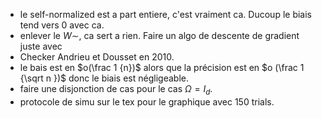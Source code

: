 -  le self-normalized est a part entiere, c'est vraiment ca. Ducoup le biais tend vers 0 avec ca. 
- enlever le $W \sim$, ca sert a rien. Faire un algo de descente de gradient juste avec 
- Checker Andrieu et Dousset en 2010. 
- le bais est en $o(\frac 1 {n})$ alors que la précision est en $o (\frac 1 {\sqrt n })$ donc le biais est négligeable.  
- faire une disjonction de cas pour le cas $\Omega = I_d$. 
- protocole de simu sur le tex pour le graphique avec 150 trials. 
